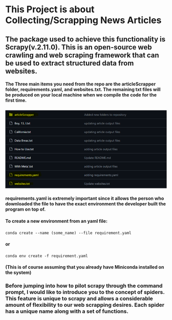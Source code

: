 # This Project is about Collecting/Scrapping News Articles
## The package used to achieve this functionality is Scrapy(v.2.11.0). This is an open-source web crawling and web scraping framework that can be used to extract structured data from websites. 
#### The Three main items you need from the repo are the articleScrapper folder, requirements.yaml, and websites.txt. The remaining txt files will be produced on your local machine when we compile the code for the first time.
### <img src="images/Screenshot%202024-01-29%20182004.png" alt="image of the repo with elements highlighted in yellow"/>
#### requirements.yaml is extremely important since it allows the person who downloaded the file to have the exact environment the developer built the program on top of.  

#### To create a new environment from an yaml file:
```conda create --name (some_name) --file requirement.yaml```
#### or
```conda env create -f requirement.yaml```
#### (This is of course assuming that you already have Miniconda installed on the system)

### Before jumping into how to pilot scrapy through the command prompt, I would like to introduce you to the concept of spiders. This feature is unique to scrapy and allows a considerable amount of flexibility to our web scrapping desires. Each spider has a unique name along with a set of functions. 
